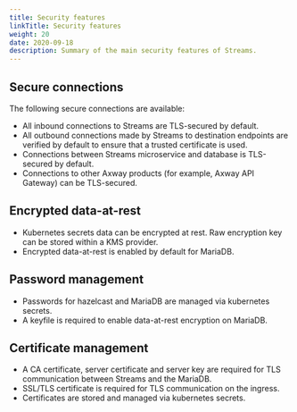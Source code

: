 ```yaml
---
title: Security features
linkTitle: Security features
weight: 20
date: 2020-09-18
description: Summary of the main security features of Streams.
---
```


## Secure connections

The following secure connections are available:

* All inbound connections to Streams are TLS-secured by default.
* All outbound connections made by Streams to destination endpoints are verified by default to ensure that a trusted certificate is used.
* Connections between Streams microservice and database is TLS-secured by default.
* Connections to other Axway products (for example, Axway API Gateway) can be TLS-secured.

## Encrypted data-at-rest

* Kubernetes secrets data can be encrypted at rest. Raw encryption key can be stored within a KMS provider.
* Encrypted data-at-rest is enabled by default for MariaDB.

## Password management

* Passwords for hazelcast and MariaDB are managed via kubernetes secrets.  
* A keyfile is required to enable data-at-rest encryption on MariaDB.

## Certificate management

* A CA certificate, server certificate and server key are required for TLS communication between Streams and the MariaDB.
* SSL/TLS certificate is required for TLS communication on the ingress.
* Certificates are stored and managed via kubernetes secrets.
